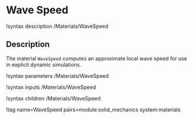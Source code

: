 # Wave Speed

!syntax description /Materials/WaveSpeed

## Description

The material `WaveSpeed` computes an approximate local
wave speed for use in explicit dynamic simulations.


!syntax parameters /Materials/WaveSpeed

!syntax inputs /Materials/WaveSpeed

!syntax children /Materials/WaveSpeed

!tag name=WaveSpeed pairs=module:solid_mechanics system:materials
